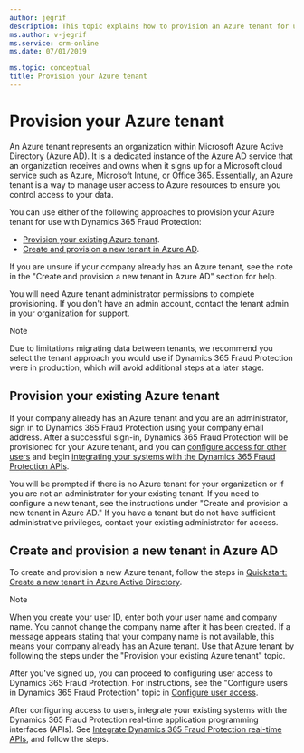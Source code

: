 ```yaml
---
author: jegrif
description: This topic explains how to provision an Azure tenant for use with Microsoft Dynamics 365 Fraud Protection.
ms.author: v-jegrif
ms.service: crm-online
ms.date: 07/01/2019

ms.topic: conceptual
title: Provision your Azure tenant
---
```


# Provision your Azure tenant

An Azure tenant represents an organization within Microsoft Azure Active Directory (Azure AD). It is a dedicated instance of the Azure AD service that an organization receives and owns when it signs up for a Microsoft cloud service such as Azure, Microsoft Intune, or Office 365. Essentially, an Azure tenant is a way to manage user access to Azure resources to ensure you control access to your data.

You can use either of the following approaches to provision your Azure tenant for use with Dynamics 365 Fraud Protection:

- [Provision your existing Azure tenant](provision-azure-tenant.md#provision-your-existing-azure-tenant).
- [Create and provision a new tenant in Azure AD](provision-azure-tenant.md#create-and-provision-a-new-tenant-in-azure-ad).

If you are unsure if your company already has an Azure tenant, see the note in the "Create and provision a new tenant in Azure AD" section for help.

You will need Azure tenant administrator permissions to complete provisioning. If you don't have an admin account, contact the tenant admin in your organization for support.

> [!NOTE]
>  Due to limitations migrating data between tenants, we recommend you select the tenant approach you would use if Dynamics 365 Fraud Protection were in production, which will avoid additional steps at a later stage.

## Provision your existing Azure tenant

If your company already has an Azure tenant and you are an administrator, sign in to Dynamics 365 Fraud Protection using your company email address. After a successful sign-in, Dynamics 365 Fraud Protection will be provisioned for your Azure tenant, and you can [configure access for other users](configure-user-access.md) and begin [integrating your systems with the Dynamics 365 Fraud Protection APIs](integrate-real-time-api.md).

You will be prompted if there is no Azure tenant for your organization or if you are not an administrator for your existing tenant. If you need to configure a new tenant, see the instructions under "Create and provision a new tenant in Azure AD." If you have a tenant but do not have sufficient administrative privileges, contact your existing administrator for access.

## Create and provision a new tenant in Azure AD

To create and provision a new Azure tenant, follow the steps in [Quickstart: Create a new tenant in Azure Active Directory](https://docs.microsoft.com/azure/active-directory/fundamentals/active-directory-access-create-new-tenant).

> [!NOTE]
> When you create your user ID, enter both your user name and company name. You cannot change the company name after it has been created. If a message appears stating that your company name is not available, this means your company already has an Azure tenant. Use that Azure tenant by following the steps under the "Provision your existing Azure tenant" topic. 

After you've signed up, you can proceed to configuring user access to Dynamics 365 Fraud Protection. For instructions, see the "Configure users in Dynamics 365 Fraud Protection" topic in [Configure user access](configure-user-access.md).

After configuring access to users, integrate your existing systems with the Dynamics 365 Fraud Protection real-time application programming interfaces (APIs). See [Integrate Dynamics 365 Fraud Protection real-time APIs](integrate-real-time-api.md), and follow the steps.
